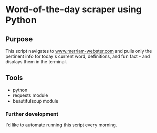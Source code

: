 # Word-of-the-day scraper using Python

## Purpose
This script navigates to www.merriam-webster.com and pulls only the pertinent info for today's current word, definitions, and fun fact - and displays them in the terminal.

## Tools 
- python
- requests module
- beautifulsoup module

### Further development
I'd like to automate running this script every morning.
